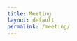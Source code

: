 ```yaml
---
title: Meeting
layout: default
permalink: /meeting/
---
```


<div id="jaas-container" style="height: 700px; width: 100%;"></div>
<script src="https://8x8.vc/external_api.js"></script>
<script src="/assets/js/jitsi.js"></script>

